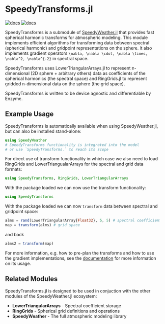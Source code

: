# SpeedyTransforms.jl

[![docs](https://img.shields.io/badge/documentation-latest_release-blue.svg)](https://speedyweather.github.io/SpeedyWeatherDocumentation/stable/speedytransforms/)
[![docs](https://img.shields.io/badge/documentation-main-blue.svg)](https://speedyweather.github.io/SpeedyWeatherDocumentation/dev/speedytransforms/)

SpeedyTransforms is a submodule of [SpeedyWeather.jl](https://github.com/SpeedyWeather/SpeedyWeather.jl) that provides fast spherical harmonic transforms for atmospheric modeling. This module implements efficient algorithms for transforming data between spectral (spherical harmonic) and gridpoint representations on the sphere. It also implements gradient operators ``\nabla, \nabla \cdot, \nabla \times, \nabla^2, \nabla^{-2}`` in spectral space.

SpeedyTransforms uses LowerTriangularArrays.jl to represent
n-dimensional (2D sphere + arbitrary others) data as coefficients
of the spherical harmonics (the spectral space) and RingGrids.jl
to represent gridded n-dimensional data on the sphere (the grid space).

SpeedyTransforms is written to be device agnostic and differentiable by Enzyme. 

## Example Usage

SpeedyTransforms is automatically available when using SpeedyWeather.jl, but can also be installed stand-alone:

```julia
using SpeedyWeather
# SpeedyTransforms functionality is integrated into the model
# or use `SpeedyTransforms.` to reach its scope
```

For direct use of transform functionality in which case we also need to load RingGrids and LowerTriangualarArrays for the spectral and grid data formats:

```julia
using SpeedyTransforms, RingGrids, LowerTriangularArrays
```

With the package loaded we can now use the transform functionality:

```julia
using SpeedyTransforms
```

With the package loaded we can now `transform` data between spectral and gridpoint space:

```julia
alms = rand(LowerTriangularArray{Float32}, 5, 5) # spectral coefficients
map = transform(alms) # grid space 
```

and back 

```julia
alms2 = transform(map)
```

For more information, e.g. how to pre-plan the transforms and how to use the gradient implementations, see the [documentation](https://speedyweather.github.io/SpeedyWeatherDocumentation/dev/speedytransforms/) for more information on its usage.


## Related Modules

SpeedyTransforms.jl is designed to be used in conjuction with the other modules of the SpeedyWeather.jl ecosystem: 
 
- **LowerTriangularArrays** - Spectral coefficient storage
- **RingGrids** - Spherical grid definitions and operations
- **SpeedyWeather** - The full atmospheric modeling library
